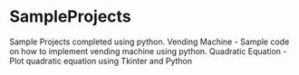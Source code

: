 # SampleProjects
Sample Projects completed using python.
Vending Machine - Sample code on how to implement vending machine using python.
Quadratic Equation - Plot quadratic equation using Tkinter and Python
